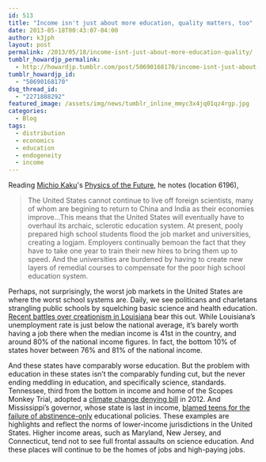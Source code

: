 ```yaml
---
id: 513
title: "Income isn't just about more education, quality matters, too"
date: 2013-05-18T00:43:07-04:00
author: k3jph
layout: post
permalink: /2013/05/18/income-isnt-just-about-more-education-quality/
tumblr_howardjp_permalink:
  - http://howardjp.tumblr.com/post/50690168170/income-isnt-just-about-more-education-quality
tumblr_howardjp_id:
  - "50690168170"
dsq_thread_id:
  - "2271888292"
featured_image: /assets/img/news/tumblr_inline_mmyc3x4jq01qz4rgp.jpg
categories:
  - Blog
tags:
  - distribution
  - economics
  - education
  - endogeneity
  - income
---
```


Reading [Michio Kaku](http://mkaku.org/)'s [Physics of the Future](http://www.amazon.com/Physics-Future-Science-Shape-Destiny/dp/0307473333), he notes (location 6196),

> The United States cannot continue to live off foreign scientists, many of whom are begining to return to China and India as their economies improve…This means that the United States will eventually have to overhaul its archaic, sclerotic education system. At present, pooly prepared high school students flood the job market and universities, creating a logjam. Employers continually bemoan the fact that they have to take one year to train their new hires to bring them up to speed. And the universities are burdened by having to create new layers of remedial courses to compensate for the poor high school education system.

Perhaps, not surprisingly, the worst job markets in the United States are where the worst school systems are. Daily, we see politicans and charletans strangling public schools by squelching basic science and health education. [Recent battles over creationism in Louisiana](http://www.slate.com/blogs/bad_astronomy/2013/01/23/creationist_louisiana_legislators_show_contempt_and_cluelessness_about_science.html) bear this out. While Louisiana’s unemployment rate is just below the national average, it’s barely worth having a job there when the median income is 41st in the country, and around 80% of the national income figures. In fact, the bottom 10% of states hover between 76% and 81% of the national income.

And these states have comparably worse education. But the problem with education in these states isn’t the comparably funding cut, but the never ending meddling in education, and specifically science, standards. Tennessee, third from the bottom in income and home of the Scopes Monkey Trial, adopted a [climate change denying bill](http://articles.latimes.com/2012/apr/11/nation/la-na-tennessee-climate-law-20120411) in 2012. And Mississippi’s governor, whose state is last in income, [blamed teens for the failure of abstinence-only](http://thinkprogress.org/health/2012/11/30/1264421/mississippi-teens-care-birth-control/) educational policies. These examples are highlights and reflect the norms of lower-income jurisdictions in the United States. Higher income areas, such as Maryland, New Jersey, and Connecticut, tend not to see full frontal assaults on science education. And these places will continue to be the homes of jobs and high-paying jobs.
